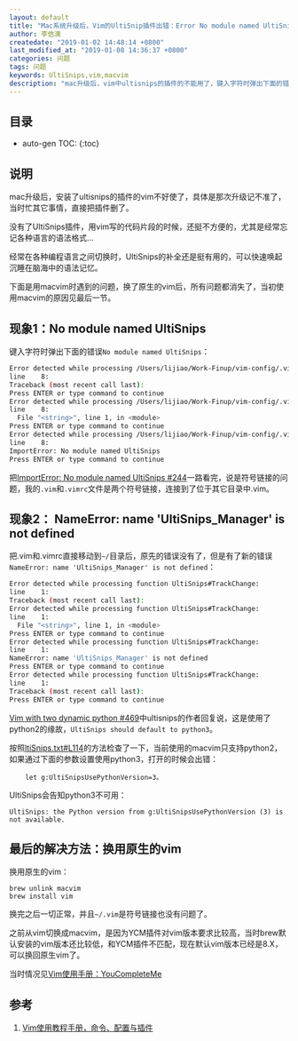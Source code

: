 ```yaml
---
layout: default
title: "Mac系统升级后，Vim的UltiSnip插件出错：Error No module named UltiSnips"
author: 李佶澳
createdate: "2019-01-02 14:48:14 +0800"
last_modified_at: "2019-01-08 14:36:37 +0800"
categories: 问题
tags: 问题
keywords: UltiSnips,vim,macvim
description: "mac升级后，vim中ultisnips的插件的不能用了，键入字符时弹出下面的错误`No module named UltiSnips`"
---
```


## 目录
* auto-gen TOC:
{:toc}

## 说明

mac升级后，安装了ultisnips的插件的vim不好使了，具体是那次升级记不准了，当时忙其它事情，直接把插件删了。

没有了UltiSnips插件，用vim写的代码片段的时候，还挺不方便的，尤其是经常忘记各种语言的语法格式... 

经常在各种编程语言之间切换时，UltiSnips的补全还是挺有用的，可以快速唤起沉睡在脑海中的语法记忆。

下面是用macvim时遇到的问题，换了原生的vim后，所有问题都消失了，当初使用macvim的原因见最后一节。

##  现象1：No module named UltiSnips

键入字符时弹出下面的错误`No module named UltiSnips`：

```bash
Error detected while processing /Users/lijiao/Work-Finup/vim-config/.vim/bundle/ultisnips/autoload/UltiSnips.vim:
line    8:
Traceback (most recent call last):
Press ENTER or type command to continue
Error detected while processing /Users/lijiao/Work-Finup/vim-config/.vim/bundle/ultisnips/autoload/UltiSnips.vim:
line    8:
  File "<string>", line 1, in <module>
Press ENTER or type command to continue
Error detected while processing /Users/lijiao/Work-Finup/vim-config/.vim/bundle/ultisnips/autoload/UltiSnips.vim:
line    8:
ImportError: No module named UltiSnips
Press ENTER or type command to continue
```

把[ImportError: No module named UltiSnips #244](https://github.com/SirVer/ultisnips/issues/244)一路看完，说是符号链接的问题，我的`.vim`和`.vimrc`文件是两个符号链接，连接到了位于其它目录中.vim。

## 现象2： NameError: name 'UltiSnips_Manager' is not defined

把.vim和.vimrc直接移动到`~/`目录后，原先的错误没有了，但是有了新的错误`NameError: name 'UltiSnips_Manager' is not defined`：

```bash
Error detected while processing function UltiSnips#TrackChange:
line    1:
Traceback (most recent call last):
Error detected while processing function UltiSnips#TrackChange:
line    1:
  File "<string>", line 1, in <module>
Press ENTER or type command to continue
Error detected while processing function UltiSnips#TrackChange:
line    1:
NameError: name 'UltiSnips_Manager' is not defined
Press ENTER or type command to continue
Error detected while processing function UltiSnips#TrackChange:
line    1:
Traceback (most recent call last):
Press ENTER or type command to continue
```

[Vim with two dynamic python #469](https://github.com/SirVer/ultisnips/issues/469)中ultisnips的作者回复说，这是使用了python2的缘故，`UltiSnips should default to python3`。

按照[ltiSnips.txt#L114](https://github.com/SirVer/ultisnips/blob/master/doc/UltiSnips.txt#L114)的方法检查了一下，当前使用的macvim只支持python2，如果通过下面的参数设置使用python3，打开的时候会出错：

```vim
	let g:UltiSnipsUsePythonVersion=3。
```

UltiSnips会告知python3不可用：

```
UltiSnips: the Python version from g:UltiSnipsUsePythonVersion (3) is not available.
```

## 最后的解决方法：换用原生的vim

换用原生的vim：

```
brew unlink macvim
brew install vim 
```

换完之后一切正常，并且`~/.vim`是符号链接也没有问题了。

之前从vim切换成macvim，是因为YCM插件对vim版本要求比较高，当时brew默认安装的vim版本还比较低，和YCM插件不匹配，现在默认vim版本已经是8.X，可以换回原生vim了。

当时情况见[Vim使用手册：YouCompleteMe](https://www.lijiaocn.com/%E6%8A%80%E5%B7%A7/2017/04/01/linux-tool-vim.html#youcompleteme)

## 参考

1. [Vim使用教程手册，命令、配置与插件][1]

[1]: https://www.lijiaocn.com/%E6%8A%80%E5%B7%A7/2017/04/01/linux-tool-vim.html "Vim使用手册"
